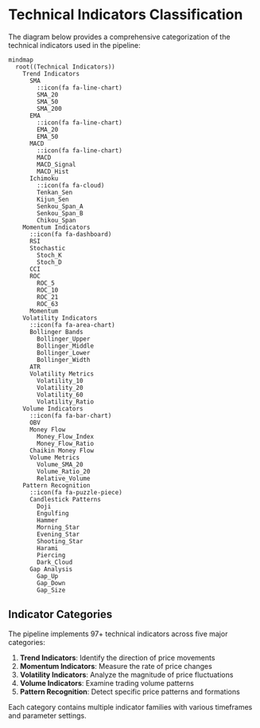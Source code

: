 # Technical Indicators Classification

The diagram below provides a comprehensive categorization of the technical indicators used in the pipeline:

```mermaid
mindmap
  root((Technical Indicators))
    Trend Indicators
      SMA
        ::icon(fa fa-line-chart)
        SMA_20
        SMA_50
        SMA_200
      EMA
        ::icon(fa fa-line-chart)
        EMA_20
        EMA_50
      MACD
        ::icon(fa fa-line-chart)
        MACD
        MACD_Signal
        MACD_Hist
      Ichimoku
        ::icon(fa fa-cloud)
        Tenkan_Sen
        Kijun_Sen
        Senkou_Span_A
        Senkou_Span_B
        Chikou_Span
    Momentum Indicators
      ::icon(fa fa-dashboard)
      RSI
      Stochastic
        Stoch_K
        Stoch_D
      CCI
      ROC
        ROC_5
        ROC_10
        ROC_21
        ROC_63
      Momentum
    Volatility Indicators
      ::icon(fa fa-area-chart)
      Bollinger Bands
        Bollinger_Upper
        Bollinger_Middle
        Bollinger_Lower
        Bollinger_Width
      ATR
      Volatility Metrics
        Volatility_10
        Volatility_20
        Volatility_60
        Volatility_Ratio
    Volume Indicators
      ::icon(fa fa-bar-chart)
      OBV
      Money Flow
        Money_Flow_Index
        Money_Flow_Ratio
      Chaikin Money Flow
      Volume Metrics
        Volume_SMA_20
        Volume_Ratio_20
        Relative_Volume
    Pattern Recognition
      ::icon(fa fa-puzzle-piece)
      Candlestick Patterns
        Doji
        Engulfing
        Hammer
        Morning_Star
        Evening_Star
        Shooting_Star
        Harami
        Piercing
        Dark_Cloud
      Gap Analysis
        Gap_Up
        Gap_Down
        Gap_Size
```

## Indicator Categories

The pipeline implements 97+ technical indicators across five major categories:

1. **Trend Indicators**: Identify the direction of price movements
2. **Momentum Indicators**: Measure the rate of price changes
3. **Volatility Indicators**: Analyze the magnitude of price fluctuations
4. **Volume Indicators**: Examine trading volume patterns
5. **Pattern Recognition**: Detect specific price patterns and formations

Each category contains multiple indicator families with various timeframes and parameter settings.
